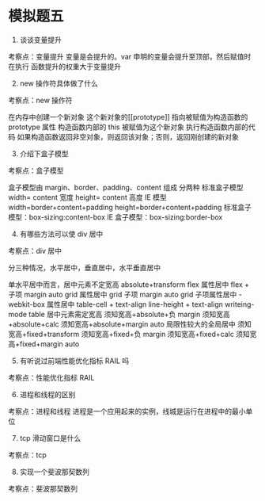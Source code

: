 # 模拟题五

1. 谈谈变量提升

考察点：变量提升
变量是会提升的。var 申明的变量会提升至顶部，然后赋值时在执行
函数提升的权重大于变量提升

2. new 操作符具体做了什么

考察点：new 操作符

在内存中创建一个新对象
这个新对象的[[prototype]] 指向被赋值为构造函数的 prototype 属性
构造函数内部的 this 被赋值为这个新对象
执行构造函数内部的代码
如果构造函数返回非空对象，则返回该对象；否则，返回刚创建的新对象

3. 介绍下盒子模型

考察点：盒子模型

盒子模型由 margin、border、padding、content 组成
分两种
标准盒子模型
width= content 宽度
height= content 高度
IE 模型
width=border+content+padding
height=border+content+padding
标准盒子模型：box-sizing:content-box
IE 盒子模型：box-sizing:border-box

4. 有哪些方法可以使 div 居中

考察点：div 居中

分三种情况，水平居中，垂直居中，水平垂直居中

单水平居中而言，居中元素不定宽高
absolute+transform
flex 属性居中
flex + 子项 margin auto
grid 属性居中
grid 子项 margin auto
grid 子项属性居中
-webkit-box 属性居中
table-cell + text-align
line-height + text-align
writeing-mode
table
居中元素需定宽高
须知宽高+absolute+负 margin
须知宽高+absolute+calc
须知宽高+absolute+margin auto
局限性较大的全局居中
须知宽高+fixed+transform
须知宽高+fixed+负 margin
须知宽高+fixed+calc
须知宽高+fixed+margin auto

5. 有听说过前端性能优化指标 RAIL 吗

考察点：性能优化指标 RAIL

6. 进程和线程的区别

考察点：进程和线程
进程是一个应用起来的实例，线城是运行在进程中的最小单位

7. tcp 滑动窗口是什么

考察点：tcp

8. 实现一个斐波那契数列

考察点：斐波那契数列
